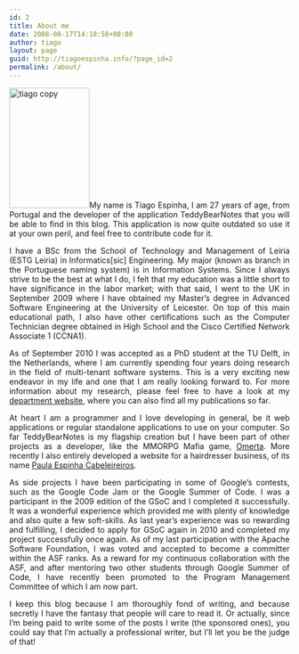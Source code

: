 ```yaml
---
id: 2
title: About me
date: 2008-08-17T14:10:58+00:00
author: tiago
layout: page
guid: http://tiagoespinha.info/?page_id=2
permalink: /about/
---
```

<p style="text-align: justify;">
  <a href="https://www.tiagoespinha.net/wp-content/uploads/2008/08/tiago-copy.jpg" rel="lightbox[2]" title="About me"><img class="wp-image-578 alignleft" src="https://www.tiagoespinha.net/wp-content/uploads/2008/08/tiago-copy.jpg" alt="tiago copy" width="144" height="216" /></a>My name is Tiago Espinha, I am 27 years of age, from Portugal and the developer of the application TeddyBearNotes that you will be able to find in this blog. This application is now quite outdated so use it at your own peril, and feel free to contribute code for it.
</p>

<p style="text-align: justify;">
  I have a BSc from the School of Technology and Management of Leiria (ESTG Leiria) in Informatics[sic] Engineering. My major (known as branch in the Portuguese naming system) is in Information Systems. Since I always strive to be the best at what I do, I felt that my education was a little short to have significance in the labor market; with that said, I went to the UK in September 2009 where I have obtained my Master&#8217;s degree in Advanced Software Engineering at the University of Leicester. On top of this main educational path, I also have other certifications such as the Computer Technician degree obtained in High School and the Cisco Certified Network Associate 1 (CCNA1).
</p>

<p style="text-align: justify;">
  As of September 2010 I was accepted as a PhD student at the TU Delft, in the Netherlands, where I am currently spending four years doing research in the field of multi-tenant software systems. This is a very exciting new endeavor in my life and one that I am really looking forward to. For more information about my research, please feel free to have a look at my <a href="http://www.st.ewi.tudelft.nl/~tiago">department website</a>, where you can also find all my publications so far.
</p>

<p style="text-align: justify;">
  At heart I am a programmer and I love developing in general, be it web applications or regular standalone applications to use on your computer. So far TeddyBearNotes is my flagship creation but I have been part of other projects as a developer, like the MMORPG Mafia game, <a href="http://www.barafranca.com/" target="_blank">Omerta</a>. More recently I also entirely developed a website for a hairdresser business, of its name <a href="http://www.paulaespinha.com" target="_blank">Paula Espinha Cabeleireiros</a>.
</p>

<p style="text-align: justify;">
  As side projects I have been participating in some of Google&#8217;s contests, such as the Google Code Jam or the Google Summer of Code. I was a participant in the 2009 edition of the GSoC and I completed it successfully. It was a wonderful experience which provided me with plenty of knowledge and also quite a few soft-skills. As last year&#8217;s experience was so rewarding and fulfilling, I decided to apply for GSoC again in 2010 and completed my project successfully once again. As of my last participation with the Apache Software Foundation, I was voted and accepted to become a committer within the ASF ranks. As a reward for my continuous collaboration with the ASF, and after mentoring two other students through Google Summer of Code, I have recently been promoted to the Program Management Committee of which I am now part.
</p>

<p style="text-align: justify;">
  I keep this blog because I am thoroughly fond of writing, and because secretly I have the fantasy that people will care to read it. Or actually, since I&#8217;m being paid to write some of the posts I write (the sponsored ones), you could say that I&#8217;m actually a professional writer, but I&#8217;ll let you be the judge of that!
</p>

